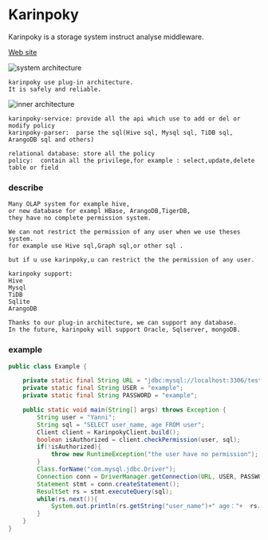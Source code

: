 Karinpoky
==========
Karinpoky is a storage system instruct analyse middleware.

[Web site](http://kr.okfar.cn/)

![system architecture](https://github.com/geektcp/karinpoky/blob/main/doc/architecture_karinpoky.png)
```
karinpoky use plug-in architecture.
It is safely and reliable.
```

![inner architecture](https://github.com/geektcp/karinpoky/blob/main/doc/inner_architecture.png)
```
karinpoky-service: provide all the api which use to add or del or modify policy
karinpoky-parser:  parse the sql(Hive sql, Mysql sql, TiDB sql, ArangoDB sql and others)

relational database: store all the policy
policy:  contain all the privilege,for example : select,update,delete table or field
```

### describe
```
Many OLAP system for example hive, 
or new database for exampl HBase, ArangoDB,TigerDB, 
they have no complete permission system.

We can not restrict the permission of any user when we use theses system.
for example use Hive sql,Graph sql,or other sql .

but if u use karinpoky,u can restrict the the permission of any user. 

karinpoky support:
Hive
Mysql
TiDB
Sqlite
ArangoDB

Thanks to our plug-in architecture, we can support any database.
In the future, karinpoky will support Oracle, Sqlserver, mongoDB.
```



### example
```java
public class Example {

    private static final String URL = "jdbc:mysql://localhost:3306/test";
    private static final String USER = "example";
    private static final String PASSWORD = "example";

    public static void main(String[] args) throws Exception {
        String user = "Yanni";
        String sql = "SELECT user_name, age FROM user";
        Client client = KarinpokyClient.build();
        boolean isAuthorized = client.checkPermission(user, sql);
        if(!isAuthorized){
            throw new RuntimeException("the user have no permission");
        }
        Class.forName("com.mysql.jdbc.Driver");
        Connection conn = DriverManager.getConnection(URL, USER, PASSWORD);
        Statement stmt = conn.createStatement();
        ResultSet rs = stmt.executeQuery(sql);
        while(rs.next()){
            System.out.println(rs.getString("user_name")+" age："+  rs.getInt("age"));
        }
    }
}
```